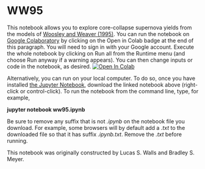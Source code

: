 # WW95

This notebook allows you to explore core-collapse supernova yields from the models of [Woosley and Weaver (1995)](https://ui.adsabs.harvard.edu/abs/1995ApJS..101..181W/abstract). You can run the notebook on [Google Colaboratory](https://colab.research.google.com) by clicking on the Open in Colab badge at the end of this paragraph.  You will need to sign in with your Google account.  Execute the whole notebook by clicking on Run all from the Runtime menu (and choose Run anyway if a warning appears).  You can then change inputs or code in the notebook, as desired.
[![Open In Colab](https://colab.research.google.com/assets/colab-badge.svg)](https://colab.research.google.com/github/mbradle/ww95/blob/main/ww95.ipynb)

Alternatively, you can run on your local computer.  To do so, once you have installed [the Jupyter Notebook](https://jupyter.org), download the linked notebook above (right-click or control-click).  To run the notebook from the command line, type, for example,

**jupyter notebook ww95.ipynb**

Be sure to remove any suffix that is not *.ipynb* on the notebook file you download.  For example, some browsers will by default add a *.txt* to the downloaded file so that it has suffix *.ipynb.txt*.  Remove the *.txt* before running.

This notebook was originally constructed by Lucas S. Walls and Bradley S. Meyer.
